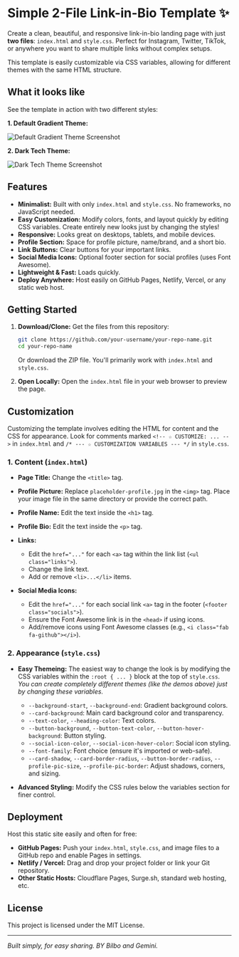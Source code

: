 # Simple 2-File Link-in-Bio Template ✨

Create a clean, beautiful, and responsive link-in-bio landing page with just **two files**: `index.html` and `style.css`. Perfect for Instagram, Twitter, TikTok, or anywhere you want to share multiple links without complex setups.

This template is easily customizable via CSS variables, allowing for different themes with the same HTML structure.

## What it looks like

See the template in action with two different styles:

**1. Default Gradient Theme:**

![Default Gradient Theme Screenshot](https://i.ibb.co/gFMhKH1/Default-Gradient-Theme-Screenshot.png)

**2. Dark Tech Theme:**

![Dark Tech Theme Screenshot](https://i.ibb.co/yF5rqQ0/Dark-Tech-Theme-Screenshot.png)

## Features

*   **Minimalist:** Built with only `index.html` and `style.css`. No frameworks, no JavaScript needed.
*   **Easy Customization:** Modify colors, fonts, and layout quickly by editing CSS variables. Create entirely new looks just by changing the styles!
*   **Responsive:** Looks great on desktops, tablets, and mobile devices.
*   **Profile Section:** Space for profile picture, name/brand, and a short bio.
*   **Link Buttons:** Clear buttons for your important links.
*   **Social Media Icons:** Optional footer section for social profiles (uses Font Awesome).
*   **Lightweight & Fast:** Loads quickly.
*   **Deploy Anywhere:** Host easily on GitHub Pages, Netlify, Vercel, or any static web host.

## Getting Started

1.  **Download/Clone:** Get the files from this repository:

    ```bash
    git clone https://github.com/your-username/your-repo-name.git
    cd your-repo-name
    ```

    Or download the ZIP file. You'll primarily work with `index.html` and `style.css`.
2.  **Open Locally:** Open the `index.html` file in your web browser to preview the page.

## Customization

Customizing the template involves editing the HTML for content and the CSS for appearance. Look for comments marked `<!-- ☆ CUSTOMIZE: ... -->` in `index.html` and `/* --- ☆ CUSTOMIZATION VARIABLES --- */` in `style.css`.

### 1. Content (`index.html`)

*   **Page Title:** Change the `<title>` tag.
*   **Profile Picture:** Replace `placeholder-profile.jpg` in the `<img>` tag. Place your image file in the same directory or provide the correct path.
*   **Profile Name:** Edit the text inside the `<h1>` tag.
*   **Profile Bio:** Edit the text inside the `<p>` tag.
*   **Links:**

    *   Edit the `href="..."` for each `<a>` tag within the link list (`<ul class="links">`).
    *   Change the link text.
    *   Add or remove `<li>...</li>` items.
*   **Social Media Icons:**

    *   Edit the `href="..."` for each social link `<a>` tag in the footer (`<footer class="socials">`).
    *   Ensure the Font Awesome link is in the `<head>` if using icons.
    *   Add/remove icons using Font Awesome classes (e.g., `<i class="fab fa-github"></i>`).

### 2. Appearance (`style.css`)

*   **Easy Themeing:** The easiest way to change the look is by modifying the CSS variables within the `:root { ... }` block at the top of `style.css`. _You can create completely different themes (like the demos above) just by changing these variables._

    *   `--background-start`, `--background-end`: Gradient background colors.
    *   `--card-background`: Main card background color and transparency.
    *   `--text-color`, `--heading-color`: Text colors.
    *   `--button-background`, `--button-text-color`, `--button-hover-background`: Button styling.
    *   `--social-icon-color`, `--social-icon-hover-color`: Social icon styling.
    *   `--font-family`: Font choice (ensure it's imported or web-safe).
    *   `--card-shadow`, `--card-border-radius`, `--button-border-radius`, `--profile-pic-size`, `--profile-pic-border`: Adjust shadows, corners, and sizing.
*   **Advanced Styling:** Modify the CSS rules below the variables section for finer control.

## Deployment

Host this static site easily and often for free:

*   **GitHub Pages:** Push your `index.html`, `style.css`, and image files to a GitHub repo and enable Pages in settings.
*   **Netlify / Vercel:** Drag and drop your project folder or link your Git repository.
*   **Other Static Hosts:** Cloudflare Pages, Surge.sh, standard web hosting, etc.

## License

This project is licensed under the MIT License.

---

_Built simply, for easy sharing. BY Bilbo and Gemini._
